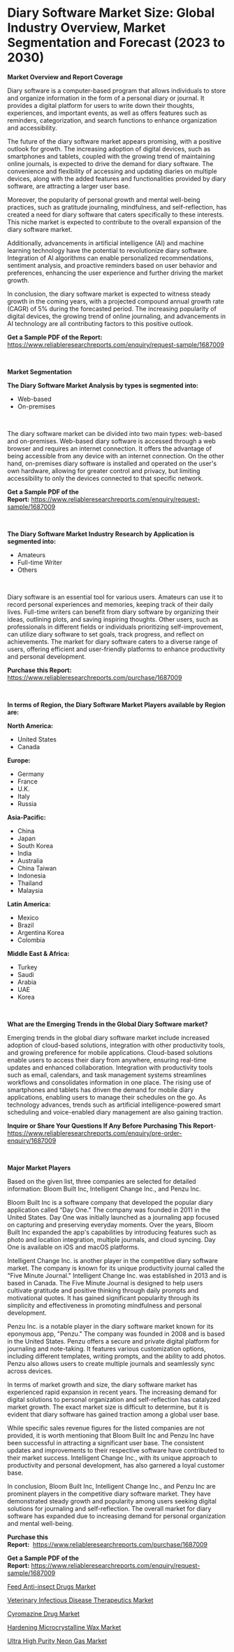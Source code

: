 <p><h1>Diary Software Market Size: Global Industry Overview, Market Segmentation and Forecast (2023 to 2030)</h1></p><p><strong>Market Overview and Report Coverage</strong></p>
<p><p>Diary software is a computer-based program that allows individuals to store and organize information in the form of a personal diary or journal. It provides a digital platform for users to write down their thoughts, experiences, and important events, as well as offers features such as reminders, categorization, and search functions to enhance organization and accessibility.</p><p>The future of the diary software market appears promising, with a positive outlook for growth. The increasing adoption of digital devices, such as smartphones and tablets, coupled with the growing trend of maintaining online journals, is expected to drive the demand for diary software. The convenience and flexibility of accessing and updating diaries on multiple devices, along with the added features and functionalities provided by diary software, are attracting a larger user base.</p><p>Moreover, the popularity of personal growth and mental well-being practices, such as gratitude journaling, mindfulness, and self-reflection, has created a need for diary software that caters specifically to these interests. This niche market is expected to contribute to the overall expansion of the diary software market.</p><p>Additionally, advancements in artificial intelligence (AI) and machine learning technology have the potential to revolutionize diary software. Integration of AI algorithms can enable personalized recommendations, sentiment analysis, and proactive reminders based on user behavior and preferences, enhancing the user experience and further driving the market growth.</p><p>In conclusion, the diary software market is expected to witness steady growth in the coming years, with a projected compound annual growth rate (CAGR) of 5% during the forecasted period. The increasing popularity of digital devices, the growing trend of online journaling, and advancements in AI technology are all contributing factors to this positive outlook.</p></p>
<p><strong>Get a Sample PDF of the Report:</strong> <a href="https://www.reliableresearchreports.com/enquiry/request-sample/1687009">https://www.reliableresearchreports.com/enquiry/request-sample/1687009</a></p>
<p>&nbsp;</p>
<p><strong>Market Segmentation</strong></p>
<p><strong>The Diary Software Market Analysis by types is segmented into:</strong></p>
<p><ul><li>Web-based</li><li>On-premises</li></ul></p>
<p>&nbsp;</p>
<p><p>The diary software market can be divided into two main types: web-based and on-premises. Web-based diary software is accessed through a web browser and requires an internet connection. It offers the advantage of being accessible from any device with an internet connection. On the other hand, on-premises diary software is installed and operated on the user's own hardware, allowing for greater control and privacy, but limiting accessibility to only the devices connected to that specific network.</p></p>
<p><strong>Get a Sample PDF of the Report:</strong>&nbsp;<a href="https://www.reliableresearchreports.com/enquiry/request-sample/1687009">https://www.reliableresearchreports.com/enquiry/request-sample/1687009</a></p>
<p>&nbsp;</p>
<p><strong>The Diary Software Market Industry Research by Application is segmented into:</strong></p>
<p><ul><li>Amateurs</li><li>Full-time Writer</li><li>Others</li></ul></p>
<p>&nbsp;</p>
<p><p>Diary software is an essential tool for various users. Amateurs can use it to record personal experiences and memories, keeping track of their daily lives. Full-time writers can benefit from diary software by organizing their ideas, outlining plots, and saving inspiring thoughts. Other users, such as professionals in different fields or individuals prioritizing self-improvement, can utilize diary software to set goals, track progress, and reflect on achievements. The market for diary software caters to a diverse range of users, offering efficient and user-friendly platforms to enhance productivity and personal development.</p></p>
<p><strong>Purchase this Report:</strong>&nbsp; <a href="https://www.reliableresearchreports.com/purchase/1687009">https://www.reliableresearchreports.com/purchase/1687009</a></p>
<p>&nbsp;</p>
<p><strong>In terms of Region, the Diary Software Market Players available by Region are:</strong></p>
<p>
    <p> <strong> North America: </strong>
        <ul>
            <li>United States</li>
            <li>Canada</li>
        </ul>
        </p> 
    <p> <strong> Europe: </strong>
        <ul>
            <li>Germany</li>
            <li>France</li>
            <li>U.K.</li>
            <li>Italy</li>
            <li>Russia</li>
        </ul>
        </p> 
    <p> <strong> Asia-Pacific: </strong>
        <ul>
            <li>China</li>
            <li>Japan</li>
            <li>South Korea</li>
            <li>India</li>
            <li>Australia</li>
            <li>China Taiwan</li>
            <li>Indonesia</li>
            <li>Thailand</li>
            <li>Malaysia</li>
        </ul>
        </p> 
    <p> <strong> Latin America: </strong>
        <ul>
            <li>Mexico</li>
            <li>Brazil</li>
            <li>Argentina Korea</li>
            <li>Colombia</li>
        </ul>
        </p> 
    <p> <strong> Middle East & Africa: </strong>
        <ul>
            <li>Turkey</li>
            <li>Saudi</li>
            <li>Arabia</li>
            <li>UAE</li>
            <li>Korea</li>
        </ul>
    </p>
    </p>
<p>&nbsp;</p>
<p><strong>What are the Emerging Trends in the Global Diary Software market?</strong></p>
<p><p>Emerging trends in the global diary software market include increased adoption of cloud-based solutions, integration with other productivity tools, and growing preference for mobile applications. Cloud-based solutions enable users to access their diary from anywhere, ensuring real-time updates and enhanced collaboration. Integration with productivity tools such as email, calendars, and task management systems streamlines workflows and consolidates information in one place. The rising use of smartphones and tablets has driven the demand for mobile diary applications, enabling users to manage their schedules on the go. As technology advances, trends such as artificial intelligence-powered smart scheduling and voice-enabled diary management are also gaining traction.</p></p>
<p><strong>Inquire or Share Your Questions If Any Before Purchasing This Report</strong>- <a href="https://www.reliableresearchreports.com/enquiry/pre-order-enquiry/1687009">https://www.reliableresearchreports.com/enquiry/pre-order-enquiry/1687009</a></p>
<p>&nbsp;</p>
<p><strong>Major Market Players</strong></p>
<p><p>Based on the given list, three companies are selected for detailed information: Bloom Built Inc, Intelligent Change Inc., and Penzu Inc.</p><p>Bloom Built Inc is a software company that developed the popular diary application called “Day One.” The company was founded in 2011 in the United States. Day One was initially launched as a journaling app focused on capturing and preserving everyday moments. Over the years, Bloom Built Inc expanded the app's capabilities by introducing features such as photo and location integration, multiple journals, and cloud syncing. Day One is available on iOS and macOS platforms.</p><p>Intelligent Change Inc. is another player in the competitive diary software market. The company is known for its unique productivity journal called the "Five Minute Journal." Intelligent Change Inc. was established in 2013 and is based in Canada. The Five Minute Journal is designed to help users cultivate gratitude and positive thinking through daily prompts and motivational quotes. It has gained significant popularity through its simplicity and effectiveness in promoting mindfulness and personal development.</p><p>Penzu Inc. is a notable player in the diary software market known for its eponymous app, "Penzu." The company was founded in 2008 and is based in the United States. Penzu offers a secure and private digital platform for journaling and note-taking. It features various customization options, including different templates, writing prompts, and the ability to add photos. Penzu also allows users to create multiple journals and seamlessly sync across devices.</p><p>In terms of market growth and size, the diary software market has experienced rapid expansion in recent years. The increasing demand for digital solutions to personal organization and self-reflection has catalyzed market growth. The exact market size is difficult to determine, but it is evident that diary software has gained traction among a global user base.</p><p>While specific sales revenue figures for the listed companies are not provided, it is worth mentioning that Bloom Built Inc and Penzu Inc have been successful in attracting a significant user base. The consistent updates and improvements to their respective software have contributed to their market success. Intelligent Change Inc., with its unique approach to productivity and personal development, has also garnered a loyal customer base.</p><p>In conclusion, Bloom Built Inc, Intelligent Change Inc., and Penzu Inc are prominent players in the competitive diary software market. They have demonstrated steady growth and popularity among users seeking digital solutions for journaling and self-reflection. The overall market for diary software has expanded due to increasing demand for personal organization and mental well-being.</p></p>
<p><strong>Purchase this Report:</strong>&nbsp;&nbsp;<a href="https://www.reliableresearchreports.com/purchase/1687009">https://www.reliableresearchreports.com/purchase/1687009</a></p>
<p></p>
<p><strong>Get a Sample PDF of the Report:</strong>&nbsp;<a href="https://www.reliableresearchreports.com/enquiry/request-sample/1687009">https://www.reliableresearchreports.com/enquiry/request-sample/1687009</a></p>
<p><p><a href="https://www.linkedin.com/pulse/feed-anti-insect-drugs-market-size-2023-2030-global/">Feed Anti-insect Drugs Market</a></p><p><a href="https://www.linkedin.com/pulse/veterinary-infectious-disease-therapeutics-market-research-report/">Veterinary Infectious Disease Therapeutics Market</a></p><p><a href="https://www.linkedin.com/pulse/cyromazine-drug-market-size-growth-forecast-from-2023-2030/">Cyromazine Drug Market</a></p><p><a href="https://medium.com/@gussiehauck/hardening-microcrystalline-wax-market-size-cagr-trends-2024-2030-7a2fe7518c03">Hardening Microcrystalline Wax Market</a></p><p><a href="https://medium.com/@odellernser/analyzing-ultra-high-purity-neon-gas-market-global-industry-perspective-and-forecast-2023-to-74deeefebc92">Ultra High Purity Neon Gas Market</a></p></p>